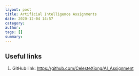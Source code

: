 ```yaml
---
layout: post
title: Artificial Intelligence Assignments
date: 2020-12-04 14:57
category: 
author: 
tags: []
summary: 
---
```


## Useful links
1. GitHub link: https://github.com/CelesteXiong/AI_Assignment